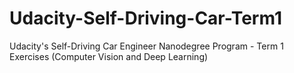 # Udacity-Self-Driving-Car-Term1
Udacity's Self-Driving Car Engineer Nanodegree Program - Term 1 Exercises (Computer Vision and Deep Learning)
